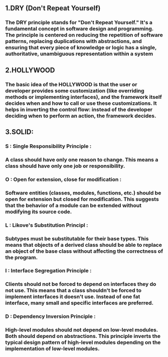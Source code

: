 ## 1.DRY (Don't Repeat Yourself)
### The DRY principle stands for "Don't Repeat Yourself." It's a fundamental concept in software design and programming. The principle is centered on reducing the repetition of software patterns, replacing duplications with abstractions, and ensuring that every piece of knowledge or logic has a single, authoritative, unambiguous representation within a system


## 2.HOLLYWOOD
### The basic idea of the HOLLYWOOD is that the user or developer provides some customization (like overriding methods or implementing interfaces), and the framework itself decides when and how to call or use these customizations. It helps in inverting the control flow: instead of the developer deciding when to perform an action, the framework decides.


## 3.SOLID:

### S : Single Responsibility Principle :
### A class should have only one reason to change. This means a class should have only one job or responsibility.

### O : Open for extension, close for modification :
### Software entities (classes, modules, functions, etc.) should be open for extension but closed for modification. This suggests that the behavior of a module can be extended without modifying its source code.

### L : Likove's Substitution Principl :
### Subtypes must be substitutable for their base types. This means that objects of a derived class should be able to replace an object of the base class without affecting the correctness of the program.

### I : Interface Segregation Principle :
### Clients should not be forced to depend on interfaces they do not use. This means that a class shouldn't be forced to implement interfaces it doesn't use. Instead of one fat interface, many small and specific interfaces are preferred.


### D : Dependency Inversion Principle :
### High-level modules should not depend on low-level modules. Both should depend on abstractions. This principle inverts the typical design pattern of high-level modules depending on the implementation of low-level modules.



